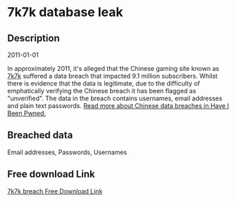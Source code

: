 # 7k7k database leak

## Description

2011-01-01

In approximately 2011, it's alleged that the Chinese gaming site known as <a href="http://www.7k7k.com" target="_blank" rel="noopener">7k7k</a> suffered a data breach that impacted 9.1 million subscribers. Whilst there is evidence that the data is legitimate, due to the difficulty of emphatically verifying the Chinese breach it has been flagged as &quot;unverified&quot;. The data in the breach contains usernames, email addresses and plain text passwords. <a href="https://www.troyhunt.com/handling-chinese-data-breaches-in-have-i-been-pwned/" target="_blank" rel="noopener">Read more about Chinese data breaches in Have I Been Pwned.</a>

## Breached data

Email addresses, Passwords, Usernames

## Free download Link

[7k7k breach Free Download Link](https://link-to.net/1229997/764.5097809446646/dynamic/?r=aHR0cHM6Ly93d3cubWVkaWFmaXJlLmNvbS92aWV3L2MwdzRTNnZSdVVXOHpmZS83azdrLmNvbS9maWxl)